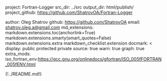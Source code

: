 project: Fortran-Logger
src_dir: ../src
output_dir: html/publish/
project_github: https://github.com/ShatrovOA/Fortran-Logger
<!-- summary: PENF, Portability Environment for Fortran poor people -->
author: Oleg Shatrov
github: https://github.com/ShatrovOA
email: shatrov.oleg.a@gmail.com
md_extensions: markdown.extensions.toc(anchorlink=True)
               markdown.extensions.smarty(smart_quotes=False)
               markdown.extensions.extra
               markdown_checklist.extension
docmark: <
display: public
         protected
         private
source: true
warn: true
graph: true
extra_mods: iso_fortran_env:https://gcc.gnu.org/onlinedocs/gfortran/ISO_005fFORTRAN_005fENV.html

{!../README.md!}
